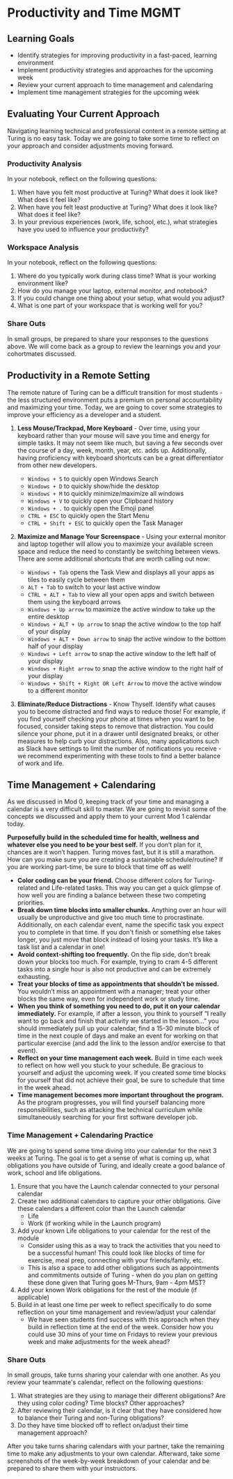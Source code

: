 # Productivity and Time MGMT

## Learning Goals
- Identify strategies for improving productivity in a fast-paced, learning environment
- Implement productivity strategies and approaches for the upcoming week
- Review your current approach to time management and calendaring
- Implement time management strategies for the upcoming week

## Evaluating Your Current Approach
Navigating learning technical and professional content in a remote setting at Turing is no easy task. Today we are going to take some time to reflect on your approach and consider adjustments moving forward.

### Productivity Analysis
In your notebook, reflect on the following questions:
1. When have you felt most productive at Turing? What does it look like? What does it feel like?
1. When have you felt least productive at Turing? What does it look like? What does it feel like?
1. In your previous experiences (work, life, school, etc.), what strategies have you used to influence your productivity?

### Workspace Analysis
In your notebook, reflect on the following questions:
1. Where do you typically work during class time? What is your working environment like?
1. How do you manage your laptop, external monitor, and notebook?
1. If you could change one thing about your setup, what would you adjust?
1. What is one part of your workspace that is working well for you?

### Share Outs
In small groups, be prepared to share your responses to the questions above. We will come back as a group to review the learnings you and your cohortmates discussed.

## Productivity in a Remote Setting
The remote nature of Turing can be a difficult transition for most students - the less structured environment puts a premium on personal accountability and maximizing your time. Today, we are going to cover some strategies to improve your efficiency as a developer and a student.

1. **Less Mouse/Trackpad, More Keyboard** - Over time, using your keyboard rather than your mouse will save you time and energy for simple tasks. It may not seem like much, but saving a few seconds over the course of a day, week, month, year, etc. adds up. Additionally, having proficiency with keyboard shortcuts can be a great differentiator from other new developers.
    - `Windows + S` to quickly open Windows Search
    - `Windows + D` to quickly show/hide the desktop
    - `Windows + M` to quickly minimize/maximize all windows
    - `Windows + V` to quickly open your Clipboard history
    - `Windows + .` to quickly open the Emoji panel
    - `CTRL + ESC` to quickly open the Start Menu
    - `CTRL + Shift + ESC` to quickly open the Task Manager

1. **Maximize and Manage Your Screenspace** - Using your external monitor and laptop together will allow you to maximize your available screen space and reduce the need to constantly be switching between views. There are some additional shortcuts that are worth calling out now:
    - `Windows + Tab` opens the Task View and displays all your apps as tiles to easily cycle between them
    - `ALT + Tab` to switch to your last active window
    - `CTRL + ALT + Tab` to view all your open apps and switch between them using the keyboard arrows
    - `Windows + Up arrow` to maximize the active window to take up the entire desktop
    - `Windows + ALT + Up arrow` to snap the active window to the top half of your display
    - `Windows + ALT + Down arrow` to snap the active window to the bottom half of your display
    - `Windows + Left arrow` to snap the active window to the left half of your display
    - `Windows + Right arrow` to snap the active window to the right half of your display
    - `Windows + Shift + Right OR Left Arrow` to move the active window to a different monitor

1. **Eliminate/Reduce Distractions** - Know Thyself. Identify what causes you to become distracted and find ways to reduce those! For example, if you find yourself checking your phone at times when you want to be focused, consider taking steps to remove that distraction. You could silence your phone, put it in a drawer until designated breaks, or other measures to help curb your distractions. Also, many applications such as Slack have settings to limit the number of notifications you receive - we recommend experimenting with these tools to find a better balance of work and life. 

## Time Management + Calendaring
As we discussed in Mod 0, keeping track of your time and managing a calendar is a very difficult skill to master. We are going to revisit some of the concepts we discussed and apply them to your current Mod 1 calendar today.

 **Purposefully build in the scheduled time for health, wellness and whatever else you need to be your best self.** If you don’t plan for it, chances are it won’t happen. Turing moves fast, but it is still a marathon. How can you make sure you are creating a sustainable schedule/routine? If you are working part-time, be sure to block that time off as well! 
- **Color coding can be your friend.** Choose different colors for Turing-related and Life-related tasks. This way you can get a quick glimpse of how well you are finding a balance between these two competing priorities. 
- **Break down time blocks into smaller chunks.** Anything over an hour will usually be unproductive and give too much time to procrastinate. Additionally, on each calendar event, name the specific task you expect you to complete in that time. If you don't finish or something else takes longer, you just move that block instead of losing your tasks. It’s like a task list and a calendar in one!
- **Avoid context-shifting too frequently.** On the flip side, don’t break down your blocks too much. For example, trying to cram 4-5 different tasks into a single hour is also not productive and can be extremely exhausting.
- **Treat your blocks of time as appointments that shouldn’t be missed.** You wouldn’t miss an appointment with a manager; treat your other blocks the same way, even for independent work or study time.
- **When you think of something you need to do, put it on your calendar immediately.** For example, if after a lesson, you think to yourself “I really want to go back and finish that activity we started in the lesson…” you should immediately pull up your calendar, find a 15-30 minute block of time in the next couple of days and make an event for working on that particular exercise (and add the link to the lesson and/or exercise to that event).
- **Reflect on your time management each week.** Build in time each week to reflect on how well you stuck to your schedule. Be gracious to yourself and adjust the upcoming week. If you created some time blocks for yourself that did not achieve their goal, be sure to schedule that time in the week ahead. 
- **Time management becomes more important throughout the program.** As the program progresses, you will find yourself balancing more responsibilities, such as attacking the technical curriculum while simultaneously searching for your first software developer job.

### Time Management +  Calendaring Practice
We are going to spend some time diving into your calendar for the next 3 weeks at Turing. The goal is to get a sense of what is coming up, what obligations you have outside of Turing, and ideally create a good balance of work, school and life obligations.

1. Ensure that you have the Launch calendar connected to your personal calendar
1. Create two additional calendars to capture your other obligations. Give these calendars a different color than the Launch calendar
    - Life
    - Work (if working while in the Launch program)
1. Add your known Life obligations to your calendar for the rest of the module
    - Consider using this as a way to track the activities that you need to be a successful human! This could look like blocks of time for exercise, meal prep, connecting with your friends/family, etc.
    - This is also a space to add other obligations such as appointments and commitments outside of Turing - when do you plan on getting these done given that Turing goes M-Thurs, 9am - 4pm MST? 
1. Add your known Work obligations for the rest of the module (if applicable)
1. Build in at least one time per week to reflect specifically to do some reflection on your time management and review/adjust your calendar
    - We have seen students find success with this approach when they build in reflection time at the end of the week. Consider how you could use 30 mins of your time on Fridays to review your previous week and make adjustments for the week ahead?

### Share Outs
In small groups, take turns sharing your calendar with one another. As you review your teammate's calendar, reflect on the following questions:
1. What strategies are they using to manage their different obligations? Are they using color coding? Time blocks? Other approaches?
1. After reviewing their calendar, is it clear that they have considered how to balance their Turing and non-Turing obligations?
1. Do they have time blocked off to reflect on/adjust their time management approach?

After you take turns sharing calendars with your partner, take the remaining time to make any adjustments to your own calendar. Afterward, take some screenshots of the week-by-week breakdown of your calendar and be prepared to share them with your instructors. 